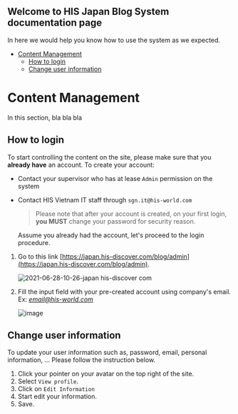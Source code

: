 ## Welcome to HIS Japan Blog System documentation page

In here we would help you know how to use the system as we expected.

- [Content Management](#content-management)
  - [How to login](#how-to-login)
  - [Change user information](#change-user-information)

# Content Management

In this section, bla bla bla

## How to login

To start controlling the content on the site, please make sure that you **already have** an account.
To create your account:

- Contact your supervisor who has at lease `Admin` permission on the system
- Contact HIS Vietnam IT staff through `sgn.it@his-world.com`

  > Please note that after your account is created, on your first login, **you MUST** change your password for security reason.

  Assume you already had the account, let's proceed to the login procedure.

1. Go to this link [https://japan.his-discover.com/blog/admin](https://japan.his-discover.com/blog/admin).


   ![2021-06-28-10-26-japan his-discover com](https://user-images.githubusercontent.com/21214764/123575282-a29ea080-d7fb-11eb-9087-987ee20b3c99.png)

2. Fill the input field with your pre-created account using company's email.
   Ex: *email@his-world.com*

   ![image](https://user-images.githubusercontent.com/21214764/123575340-bba75180-d7fb-11eb-9914-b0be1e12cc2f.png)

## Change user information

To update your user information such as, password, email, personal information, ... Please follow the instruction below.
1. Click your pointer on your avatar on the top right of the site.
2. Select `View profile`.
3. Click on `Edit Information`
4. Start edit your information.
5. Save.
